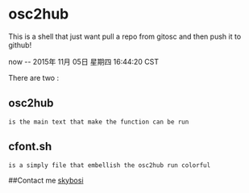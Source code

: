 # osc2hub
This is a shell that just want pull a repo from gitosc and then push it to github!

now -- 2015年 11月 05日 星期四 16:44:20 CST 

There are two :
## osc2hub 
	is the main text that make the function can be run 
## cfont.sh
	is a simply file that embellish the osc2hub run colorful
##Contact me
[skybosi](skybosi_fxc@163.com)

